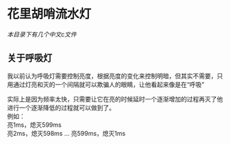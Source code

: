 # 花里胡哨流水灯
_本目录下有几个中文c文件_
## 关于呼吸灯
我以前认为呼吸灯需要控制亮度，根据亮度的变化来控制明暗，但其实不需要，只用通过灯亮和灭的一个间隔就可以欺骗人的眼睛，让他看起来像是在“呼吸”  

实际上是因为频率太快，只需要让它在亮的时候延时一个逐渐增加的过程再灭了他进行一个逐渐降低的过程就可以做到了。  
例如：  
亮1ms，熄灭599ms  
亮2ms，熄灭598ms
...
亮599ms，熄灭1ms  

